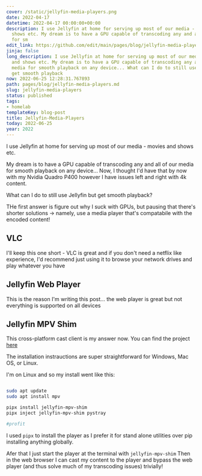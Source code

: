 ```yaml
---
cover: /static/jellyfin-media-players.png
date: 2022-04-17
datetime: 2022-04-17 00:00:00+00:00
description: I use Jellyfin at home for serving up most of our media - movies and
  shows etc. My dream is to have a GPU capable of transcoding any and all of our media
  for sm
edit_link: https://github.com/edit/main/pages/blog/jellyfin-media-players.md
jinja: false
long_description: I use Jellyfin at home for serving up most of our media - movies
  and shows etc. My dream is to have a GPU capable of transcoding any and all of our
  media for smooth playback on any device... What can I do to still use Jellyfin but
  get smooth playback
now: 2022-06-25 12:28:31.767893
path: pages/blog/jellyfin-media-players.md
slug: jellyfin-media-players
status: published
tags:
- homelab
templateKey: blog-post
title: Jellyfin-Media-Players
today: 2022-06-25
year: 2022
---
```


I use Jellyfin at home for serving up most of our media - movies and shows etc.

My dream is to have a GPU capable of transcoding any and all of our media for smooth playback on any device...
Now, I thought I'd have that by now with my Nvidia Quadro P400 however I have issues left and right with 4k content.

What can I do to still use Jellyfin but get smooth playback?

THe first answer is figure out why I suck with GPUs, but pausing that there's shorter solutions -> namely, use a media player that's compatabile with the encoded content!

## VLC

I'll keep this one short - VLC is great and if you don't need a netflix like experience, I'd recommend just using it to browse your network drives and play whatever you have

## Jellyfin Web Player

This is the reason I'm writing this post... the web player is great but not everything is supported on all devices

## Jellyfin MPV Shim

This cross-platform cast client is my answer now.
You can find the project [here](https://github.com/jellyfin/jellyfin-mpv-shim/blob/master/README.md#linux-installation)

The installation instrauctions are super straightforward for Windows, Mac OS, or Linux.

I'm on Linux and so my install went like this:

```bash

sudo apt update
sudo apt install mpv 

pipx install jellyfin-mpv-shim
pipx inject jellyfin-mpv-shim pystray

#profit

```

I used `pipx` to install the player as I prefer it for stand alone utilities over pip installing anything globally.

Afer that I just start the player at the terminal with `jellyfin-mpv-shim`
Then in the web browser I can cast my content to the player and bypass the web player (and thus solve much of my transcoding issues) trivially!
